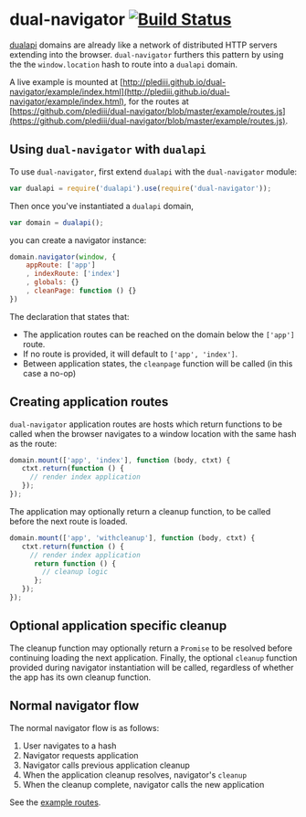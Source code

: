 # dual-navigator [![Build Status](https://travis-ci.org/plediii/dual-navigator.svg)](https://travis-ci.org/plediii/dual-navigator)

[dualapi](https://github.com/plediii/dualapi) domains are already like
a network of distributed HTTP servers extending into the browser.
`dual-navigator` furthers this pattern by using the the
`window.location` hash to route into a `dualapi` domain.  

A live example is mounted at
[http://plediii.github.io/dual-navigator/example/index.html](http://plediii.github.io/dual-navigator/example/index.html),
for the routes at
[https://github.com/plediii/dual-navigator/blob/master/example/routes.js](https://github.com/plediii/dual-navigator/blob/master/example/routes.js).

## Using `dual-navigator` with `dualapi`

To use `dual-navigator`, first extend `dualapi` with the `dual-navigator` module:

```javascript
var dualapi = require('dualapi').use(require('dual-navigator'));
```

Then once you've instantiated a `dualapi` domain,
```javascript
var domain = dualapi();
```

you can create a navigator instance:
```javascript
domain.navigator(window, {
    appRoute: ['app']
    , indexRoute: ['index']
    , globals: {}
    , cleanPage: function () {}
})
```

The declaration that states that:
* The application routes can be reached on the domain below the `['app']` route.  
* If no route is provided, it will default to `['app', 'index']`.
* Between application states, the `cleanpage` function will be called (in this case a no-op)

## Creating application routes

`dual-navigator` application routes are hosts which return functions
to be called when the browser navigates to a window location with the
same hash as the route:

```javascript
domain.mount(['app', 'index'], function (body, ctxt) {
   ctxt.return(function () {
     // render index application
   });
});
```

The application may optionally return a cleanup function, to be called
before the next route is loaded.
```javascript
domain.mount(['app', 'withcleanup'], function (body, ctxt) {
   ctxt.return(function () {
     // render index application
      return function () {
        // cleanup logic
      };
   });
});
```

## Optional application specific cleanup
The cleanup function may optionally return a `Promise` to be resolved
before continuing loading the next application.  Finally, the optional
`cleanup` function provided during navigator instantiation will be
called, regardless of whether the app has its own cleanup function.


## Normal navigator flow
The normal navigator flow is as follows:

1. User navigates to a hash
2. Navigator requests application
3. Navigator calls previous application cleanup
4. When the application cleanup resolves, navigator's `cleanup`
5. When the cleanup complete, navigator calls the new application

See the [example routes](https://github.com/plediii/dual-navigator/blob/master/example/routes.js).
